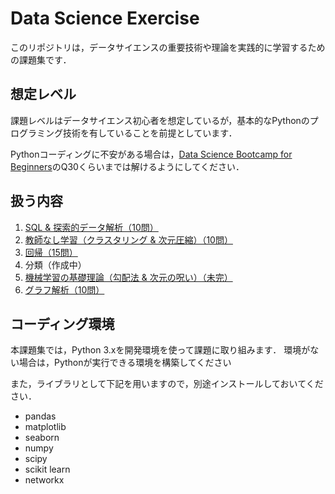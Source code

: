 # Data Science Exercise
このリポジトリは，データサイエンスの重要技術や理論を実践的に学習するための課題集です．

## 想定レベル
課題レベルはデータサイエンス初心者を想定しているが，基本的なPythonのプログラミング技術を有していることを前提としています．

Pythonコーディングに不安がある場合は，[Data Science Bootcamp for Beginners](https://github.com/trycycle/data-science-bootcamp)のQ30くらいまでは解けるようにしてください．


## 扱う内容
1. [SQL & 探索的データ解析（10問）](/eda.ipynb)
2. [教師なし学習（クラスタリング & 次元圧縮）（10問）](/unsupervised-learning.ipynb)
3. [回帰（15問）](/regression.ipynb)
4. 分類（作成中）
5. [機械学習の基礎理論（勾配法 & 次元の呪い）（未完）](/misc.ipynb)
6. [グラフ解析（10問）](/graph-analysis.ipynb)


## コーディング環境
本課題集では，Python 3.xを開発環境を使って課題に取り組みます．
環境がない場合は，Pythonが実行できる環境を構築してください

また，ライブラリとして下記を用いますので，別途インストールしておいてください．
* pandas
* matplotlib
* seaborn
* numpy
* scipy
* scikit learn
* networkx

